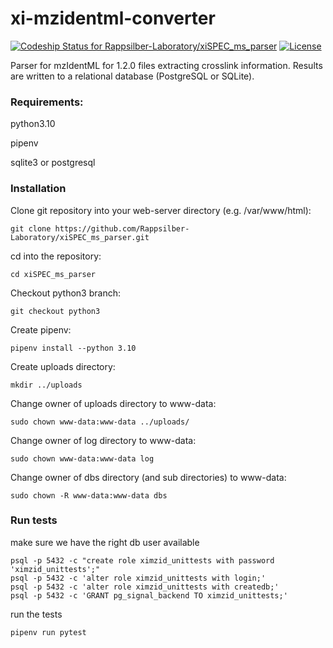 # xi-mzidentml-converter
[![Codeship Status for Rappsilber-Laboratory/xiSPEC_ms_parser](https://app.codeship.com/projects/9efffa03-5f03-4cc6-b2b3-0a9eddbe0678/status?branch=python3)](https://app.codeship.com/projects/451392)
[![License](https://img.shields.io/badge/License-Apache_2.0-blue.svg)](https://opensource.org/licenses/Apache-2.0)

Parser for mzIdentML for 1.2.0 files extracting crosslink information. Results are written to a relational database (PostgreSQL or SQLite).

### Requirements:
python3.10

pipenv

sqlite3 or postgresql

### Installation

Clone git repository into your web-server directory (e.g. /var/www/html):

```git clone https://github.com/Rappsilber-Laboratory/xiSPEC_ms_parser.git```

cd into the repository:

```cd xiSPEC_ms_parser```

Checkout python3 branch:

```git checkout python3```

Create pipenv:

```pipenv install --python 3.10```

Create uploads directory:

```mkdir ../uploads```

Change owner of uploads directory to www-data:

```sudo chown www-data:www-data ../uploads/```

Change owner of log directory to www-data:

```sudo chown www-data:www-data log```

Change owner of dbs directory (and sub directories) to www-data:

```sudo chown -R www-data:www-data dbs```


### Run tests

make sure we have the right db user available
```
psql -p 5432 -c "create role ximzid_unittests with password 'ximzid_unittests';"
psql -p 5432 -c 'alter role ximzid_unittests with login;'
psql -p 5432 -c 'alter role ximzid_unittests with createdb;'
psql -p 5432 -c 'GRANT pg_signal_backend TO ximzid_unittests;'
```
run the tests

```pipenv run pytest```
